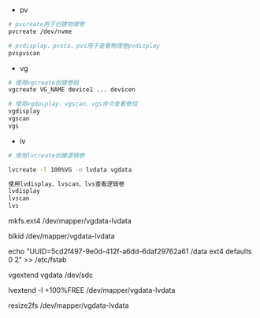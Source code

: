 

- pv

```bash
# pvcreate用于创建物理卷
pvcreate /dev/nvme

# pvdisplay、pvsca、pvs用于查看物理卷pvdisplay
pvspvscan
```



- vg

```bash
# 使用vgcreate创建卷组
vgcreate VG_NAME device1 ... devicen

# 使用vgdosplay、vgscan、vgs命令查看卷组
vgdisplay
vgscan
vgs
```



- lv

```bash
# 使用lvcreate创建逻辑卷

lvcreate -l 100%VG -n lvdata vgdata

使用lvdisplay、lvscan、lvs查看逻辑卷
lvdisplay
lvscan
lvs
```



mkfs.ext4 /dev/mapper/vgdata-lvdata

blkid /dev/mapper/vgdata-lvdata





echo "UUID=5cd2f497-9e0d-412f-a6dd-6daf29762a61 /data ext4              defaults      0      2" >> /etc/fstab



vgextend vgdata /dev/sdc

lvextend -l +100%FREE /dev/mapper/vgdata-lvdata

resize2fs /dev/mapper/vgdata-lvdata